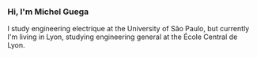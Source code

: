 ### Hi, I'm Michel Guega
I study engineering electrique at the University of São Paulo, but currently I'm living in Lyon, studying engineering general at the École Central de Lyon.
